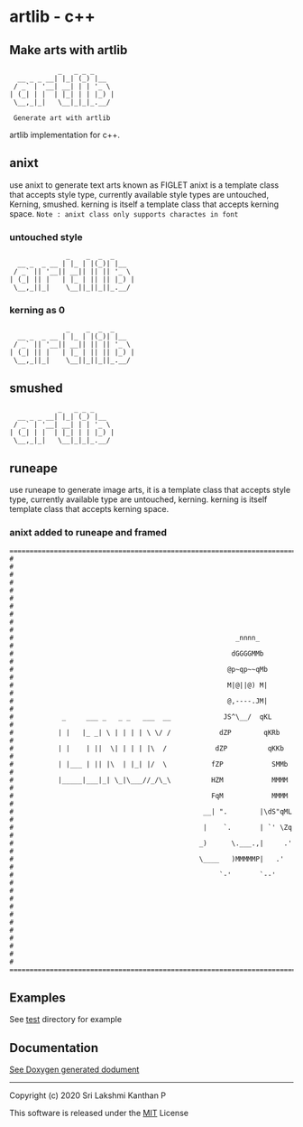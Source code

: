 <!--
 Copyright (c) 2020 Sri Lakshmi Kanthan P
 
 This software is released under the MIT License.
 https://opensource.org/licenses/MIT
-->

# **artlib - c++**

## Make arts with artlib

~~~~~artlib
            _   _ _ _
  __ _ _ __| |_| (_) |__  
 / _` | '__| __| | | '_ \
| (_| | |  | |_| | | |_) |
 \__,_|_|   \__|_|_|_.__/

 Generate art with artlib
~~~~~

artlib implementation for c++.

## anixt

use anixt to generate text arts known as FIGLET anixt is a template class
that accepts style type, currently available style types are untouched,
Kerning, smushed. kerning is itself a template class that accepts kerning
space. `Note : anixt class only supports charactes in font`

### untouched style

~~~~~artlib
              _    _  _  _
  __ _  _ __ | |_ | |(_)| |__  
 / _` || '__|| __|| || || '_ \
| (_| || |   | |_ | || || |_) |
 \__,_||_|    \__||_||_||_.__/

~~~~~

### kerning as 0

~~~~~artlib
              _    _  _  _
  __ _  _ __ | |_ | |(_)| |__  
 / _` || '__|| __|| || || '_ \
| (_| || |   | |_ | || || |_) |
 \__,_||_|    \__||_||_||_.__/

~~~~~

## smushed

~~~~~artlib
            _   _ _ _
  __ _ _ __| |_| (_) |__  
 / _` | '__| __| | | '_ \
| (_| | |  | |_| | | |_) |
 \__,_|_|   \__|_|_|_.__/

~~~~~

## runeape

use runeape to generate image arts, it is a template class that accepts
style type, currently available type are untouched, kerning. kerning is itself
template class that accepts kerning space.

### anixt added to runeape and framed

~~~~~artlib
========================================================================
#                                                                      #
#                                                                      #
#                                                                      #
#                                                                      #
#                                                                      #
#                                                       _nnnn_         #
#                                                      dGGGGMMb        #
#                                                     @p~qp~~qMb       #
#                                                     M|@||@) M|       #
#                                                     @,----.JM|       #
#            _     ___ _   _ _   ___  __             JS^\__/  qKL      #
#           | |   |_ _| \ | | | | \ \/ /            dZP        qKRb    #
#           | |    | ||  \| | | | |\  /            dZP          qKKb   #
#           | |___ | || |\  | |_| |/  \           fZP            SMMb  #
#           |_____|___|_| \_|\___//_/\_\          HZM            MMMM  #
#                                                 FqM            MMMM  #
#                                               __| ".        |\dS"qML #
#                                               |    `.       | `' \Zq #
#                                              _)      \.___.,|     .' #
#                                              \____   )MMMMMP|   .'   #
#                                                   `-'       `--'     #
#                                                                      #
#                                                                      #
#                                                                      #
#                                                                      #
#                                                                      #
========================================================================
~~~~~

## Examples

See [test](tests/) directory for example

## Documentation

[See Doxygen generated dodument](https://srilakshmikanthan-p.github.io/artlib/artlib%20-%20c++/doc/html/index.html)

---
Copyright (c) 2020 Sri Lakshmi Kanthan P

This software is released under the [MIT](https://opensource.org/licenses/MIT) License
